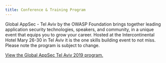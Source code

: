 ```yaml
---
title: Conference & Training Program
---
```


Global AppSec - Tel Aviv by the OWASP Foundation brings together leading application security technologies, speakers, and community, in a unique event that equips you to grow your career. Hosted at the Intercontinental Hotel Mary 26-30 in Tel Aviv it is the one skills building event to not miss. Please note the program is subject to change.

<a id="sched-embed" href="https://globalappsectelaviv2019.sched.com/">View the Global AppSec Tel Aviv 2019 program.</a><script type="text/javascript" src="//globalappsectelaviv2019.sched.com/js/embed.js"></script>

